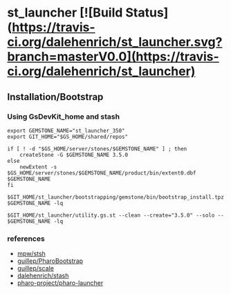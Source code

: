 # st_launcher [![Build Status](https://travis-ci.org/dalehenrich/st_launcher.svg?branch=masterV0.0](https://travis-ci.org/dalehenrich/st_launcher)

## Installation/Bootstrap
### Using GsDevKit_home and stash

```
export GEMSTONE_NAME="st_launcher_350"
export GIT_HOME="$GS_HOME/shared/repos"

if [ ! -d "$GS_HOME/server/stones/$GEMSTONE_NAME" ] ; then
	createStone -G $GEMSTONE_NAME 3.5.0
else
	newExtent -s $GS_HOME/server/stones/$GEMSTONE_NAME/product/bin/extent0.dbf $GEMSTONE_NAME
fi

$GIT_HOME/st_launcher/bootstrapping/gemstone/bin/bootstrap_install.tpz $GEMSTONE_NAME -lq

$GIT_HOME/st_launcher/utility.gs.st --clean --create="3.5.0" --solo -- $GEMSTONE_NAME -lq
```

### references
- [mpw/stsh](https://github.com/mpw/stsh)
- [guillep/PharoBootstrap](https://github.com/guillep/PharoBootstrap/tree/master/scripts)
- [guillep/scale](https://github.com/guillep/Scale)
- [dalehenrich/stash](https://github.com/dalehenrich/stash)
- [pharo-project/pharo-launcher](https://github.com/pharo-project/pharo-launcher)
